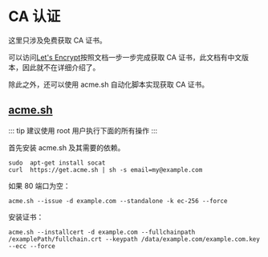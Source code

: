 # CA 认证

这里只涉及免费获取 CA 证书。

可以访问[Let's Encrypt](https://letsencrypt.org/)按照文档一步一步完成获取 CA 证书，此文档有中文版本，因此就不在详细介绍了。

除此之外，还可以使用 acme.sh 自动化脚本实现获取 CA 证书。

## [acme.sh](https://github.com/acmesh-official/acme.sh/wiki/%E8%AF%B4%E6%98%8E)

::: tip
建议使用 root 用户执行下面的所有操作
:::

首先安装 acme.sh 及其需要的依赖。

```shell
sudo  apt-get install socat
curl  https://get.acme.sh | sh -s email=my@example.com
```

如果 80 端口为空：

```shell
acme.sh --issue -d example.com --standalone -k ec-256 --force
```

安装证书：

```shell
acme.sh --installcert -d example.com --fullchainpath /examplePath/fullchain.crt --keypath /data/example.com/example.com.key --ecc --force
```
